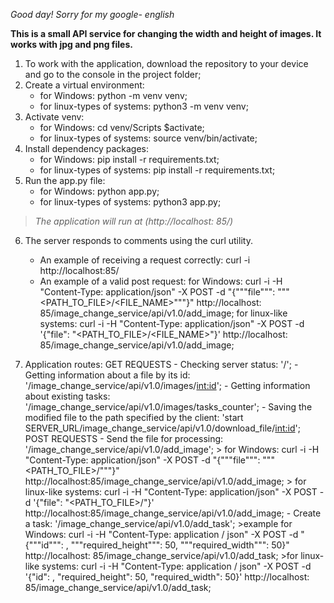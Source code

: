 *Good day! 
Sorry for my google- english*

**This is a small API service for changing the width and height of images. 
It works with jpg and png files.**

1. To work with the application, download the repository to your device and go to the console in the project folder;
2. Create a virtual environment:
	- for Windows:
     python -m venv venv;
	- for linux-types of systems:
     python3 -m venv venv;
3. Activate venv:
	- for Windows:
     cd venv/Scripts $activate;
	- for linux-types of systems:
     source venv/bin/activate;
4. Install dependency packages:
	- for Windows:
     pip install -r requirements.txt;
	- for linux-types of systems:
     pip install -r requirements.txt;
5. Run the app.py file:
	- for Windows:
     python app.py;
	- for linux-types of systems:
     python3 app.py;

> *The application will run at (http://localhost: 85/)*

6. The server responds to comments using the curl utility. 
	- An example of receiving a request correctly:
		curl -i http://localhost:85/
	- An example of a valid post request:
		for Windows:
		curl -i -H "Content-Type: application/json" -X POST -d "{"""file""": """<PATH_TO_FILE>/<FILE_NAME>"""}" http://localhost: 85/image_change_service/api/v1.0/add_image;
		for linux-like systems:
		curl -i -H "Content-Type: application/json" -X POST -d '{"file": "<PATH_TO_FILE>/<FILE_NAME>"}' http://localhost: 85/image_change_service/api/v1.0/add_image;

7. Application routes:
			GET REQUESTS
		- Checking server status: '/';
		- Getting information about a file by its id: '/image_change_service/api/v1.0/images/<int:id>';
		- Getting information about existing tasks: '/image_change_service/api/v1.0/images/tasks_counter';
		- Saving the modified file to the path specified by the client: 'start SERVER_URL/image_change_service/api/v1.0/download_file/<int:id>';
			POST REQUESTS
		- Send the file for processing: '/image_change_service/api/v1.0/add_image';
		> for Windows: curl -i -H "Content-Type: application/json" -X POST -d "{"""file""": """<PATH_TO_FILE>/<FILENAME>"""}" http://localhost:85/image_change_service/api/v1.0/add_image;
		> for linux-like systems: curl -i -H "Content-Type: application/json" -X POST -d '{"file": "<PATH_TO_FILE>/<FILENAME>"}' http://localhost:85/image_change_service/api/v1.0/add_image;
		- Create a task: '/image_change_service/api/v1.0/add_task';
			>example for Windows: curl -i -H "Content-Type: application / json" -X POST -d "{"""id""": <FILE ID>, """required_height""": 50, """required_width""": 50}" http://localhost: 85/image_change_service/api/v1.0/add_task;
			>for linux-like systems: curl -i -H "Content-Type: application / json" -X POST -d '{"id": <FILE ID>, "required_height": 50, "required_width": 50}' http://localhost: 85/image_change_service/api/v1.0/add_task;
